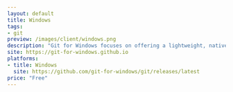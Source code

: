 ```yaml
---
layout: default
title: Windows
tags:
- git
preview: /images/client/windows.png
description: "Git for Windows focuses on offering a lightweight, native set of tools that bring the full feature set of the Git SCM to Windows while providing appropriate user interfaces for experienced Git users and novices alike."
site: https://git-for-windows.github.io
platforms:
- title: Windows
  site: https://github.com/git-for-windows/git/releases/latest
price: "Free"
---
```

